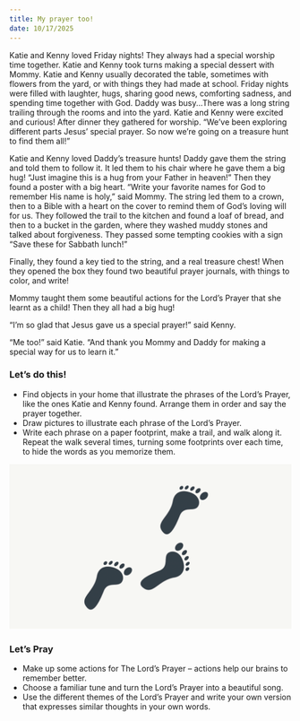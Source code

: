 ```yaml
---
title: My prayer too!
date: 10/17/2025
---
```


Katie and Kenny loved Friday nights! They always had a special worship time together. Katie and Kenny took turns making a special dessert with Mommy. Katie and Kenny usually decorated the table, sometimes with flowers from the yard, or with things they had made at school. Friday nights were filled with laughter, hugs, sharing good news, comforting sadness, and spending time together with God. Daddy was busy...There was a long string trailing through the rooms and into the yard. Katie and Kenny were excited and curious! After dinner they gathered for worship. “We’ve been exploring different parts Jesus’ special prayer. So now we’re going on a treasure hunt to find them all!”

Katie and Kenny loved Daddy’s treasure hunts! Daddy gave them the string and told them to follow it. It led them to his chair where he gave them a big hug! “Just imagine this is a hug from your Father in heaven!” Then they found a poster with a big heart. “Write your favorite names for God to remember His name is holy,” said Mommy. The string led them to a crown, then to a Bible with a heart on the cover to remind them of God’s loving will for us. They followed the trail to the kitchen and found a loaf of bread, and then to a bucket in the garden, where they washed muddy stones and talked about forgiveness. They passed some tempting cookies with a sign “Save these for Sabbath lunch!”

Finally, they found a key tied to the string, and a real treasure chest! When they opened the box they found two beautiful prayer journals, with things to color, and write!

Mommy taught them some beautiful actions for the Lord’s Prayer that she learnt as a child! Then they all had a big hug!

“I’m so glad that Jesus gave us a special prayer!” said Kenny.

“Me too!” said Katie. “And thank you Mommy and Daddy for making a special way for us to learn it.”

### Let’s do this!

- Find objects in your home that illustrate the phrases of the Lord’s Prayer, like the ones Katie and Kenny found. Arrange them in order and say the prayer together.
- Draw pictures to illustrate each phrase of the Lord’s Prayer.
- Write each phrase on a paper footprint, make a trail, and walk along it. Repeat the walk several times, turning some footprints over each time, to hide the words as you memorize them.

![Footprints](image.png)

### Let’s Pray

- Make up some actions for The Lord’s Prayer – actions help our brains to remember better.
- Choose a familiar tune and turn the Lord’s Prayer into a beautiful song.
- Use the different themes of the Lord’s Prayer and write your own version that expresses similar thoughts in your own words.